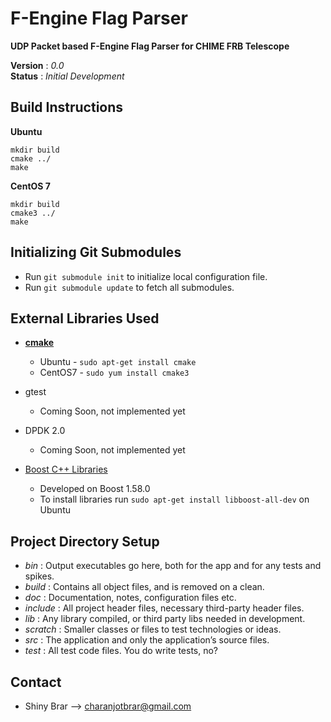 # F-Engine Flag Parser
**UDP Packet based F-Engine Flag Parser for CHIME FRB Telescope**

**Version** : _0.0_  
**Status**  : _Initial Development_  

## Build Instructions

**Ubuntu**
```
mkdir build
cmake ../
make
```
**CentOS 7**
```
mkdir build
cmake3 ../
make
```

## Initializing Git Submodules

* Run ```git submodule init``` to initialize local configuration file.
* Run ```git submodule update``` to fetch all submodules.

## External Libraries Used

* **[cmake](https://cmake.org/)**
    * Ubuntu - ```sudo apt-get install cmake```
    * CentOS7 - ```sudo yum install cmake3```

* gtest
    * Coming Soon, not implemented yet
* DPDK 2.0
    * Coming Soon, not implemented yet
* [Boost C++ Libraries](http://www.boost.org/)
    * Developed on Boost 1.58.0
    * To install libraries run ```sudo apt-get install libboost-all-dev``` on Ubuntu

## Project Directory Setup

* _bin_     : Output executables go here, both for the app and for any tests and spikes.
* _build_   : Contains all object files, and is removed on a clean.
* _doc_     : Documentation, notes, configuration files etc.
* _include_ : All project header files, necessary third-party header files.
* _lib_     : Any library compiled, or third party libs needed in development.
* _scratch_ : Smaller classes or files to test technologies or ideas. 
* _src_     : The application and only the application’s source files.
* _test_    : All test code files. You do write tests, no?

## Contact

* Shiny Brar --> charanjotbrar@gmail.com